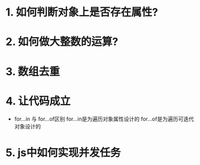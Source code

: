 # 1. 如何判断对象上是否存在属性?

# 2. 如何做大整数的运算?

# 3. 数组去重
<!--  let arr2 = arr.map(item => {
     return JSON.stringify(item)
 })

 let newArr = new Set(arr2)
 newArr = Array.from(newArr).map(item => {
     return JSON.parse(item)
 }) -->

# 4. 让代码成立
- for...in 与 for...of区别
for...in是为遍历对象属性设计的
for...of是为遍历可迭代对象设计的

# 5. js中如何实现并发任务